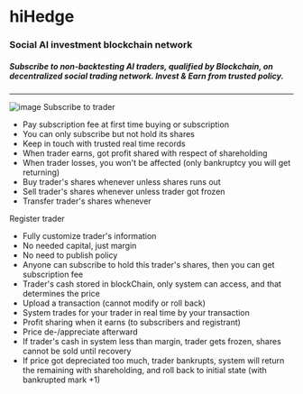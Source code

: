 # hiHedge
### Social AI investment blockchain network
##### Subscribe to non-backtesting AI traders, qualified by Blockchain, on decentralized social trading network. Invest & Earn from trusted policy.
---
![image](https://image.ibb.co/i8BeTn/hi_Hedge_v1_4_23.gif)
Subscribe to trader
* Pay subscription fee at first time buying or subscription
* You can only subscribe but not hold its shares
* Keep in touch with trusted real time records
*  When trader earns, got profit shared with respect of shareholding
* When trader losses, you won't be affected (only bankruptcy you will get returning)
* Buy trader's shares whenever unless shares runs out
* Sell trader's shares whenever unless trader got frozen
* Transfer trader's shares whenever

Register trader
* Fully customize trader's information
* No needed capital, just margin
* No need to publish policy
* Anyone can subscribe to hold this trader's shares, then you can get subscription fee
* Trader's cash stored in blockChain, only system can access, and that determines the price
* Upload a transaction (cannot modify or roll back)
* System trades for your trader in real time by your transaction
* Profit sharing when it earns (to subscribers and registrant)
* Price de-/appreciate afterward
* If trader's cash in system less than margin, trader gets frozen, shares cannot be sold until recovery
* If price got depreciated too much, trader bankrupts, system will return the remaining with shareholding, and roll back to initial state (with bankrupted mark +1)
